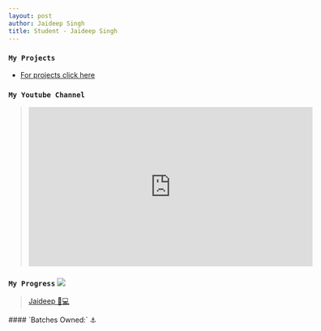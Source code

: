 ```yaml
---
layout: post
author: Jaideep Singh
title: Student - Jaideep Singh
---
```


### `My Projects`

* [For projects click here](https://github.com/Jaideep24/Projects/)

### `My Youtube Channel`
> <div><iframe width="560" height="315" src="https://www.youtube.com/embed/FFnCoAq7HNc" title="YouTube video player" frameborder="0" allow="accelerometer; autoplay; clipboard-write; encrypted-media; gyroscope; picture-in-picture" allowfullscreen></iframe></div>

### `My Progress`  ![](https://progress-bar.dev/53)
<blockquote class="trello-card"><a href="https:&#x2F;&#x2F;trello.com&#x2F;c&#x2F;Yd9PAw6T&#x2F;4-jaideep-%F0%9F%A7%91%F0%9F%92%BB">Jaideep 🧑💻</a></blockquote><script src="https://p.trellocdn.com/embed.min.js"></script>
#### `Batches Owned:` ⚓


